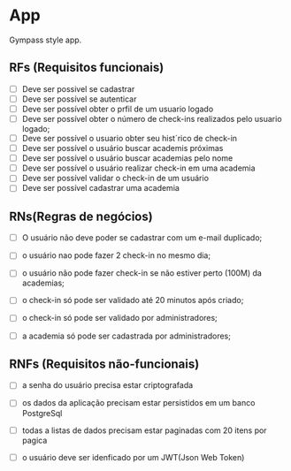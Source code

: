 # App

Gympass style app.

## RFs (Requisitos funcionais)

- [ ] Deve ser possivel se cadastrar
- [ ] Deve ser possível se autenticar
- [ ] Deve ser possível obter o prfil de um usuario logado
- [ ] Deve ser possível obter o número de check-ins realizados pelo usuario logado;
- [ ] Deve ser possível o usuario obter seu hist´rico de check-in
- [ ] Deve ser possível o usuário buscar academis próximas
- [ ] Deve ser possível o usuário buscar academias pelo nome
- [ ] Deve ser possível o usuário realizar check-in em uma academia
- [ ] Deve ser possível validar o check-in de um usuário
- [ ] Deve ser possível cadastrar uma academia

## RNs(Regras de negócios)

- [ ] O usuário não deve poder se cadastrar com um e-mail duplicado;
- [ ] o usuário nao pode fazer 2 check-in no mesmo dia;
- [ ] o usuário não pode fazer check-in se não estiver perto (100M) da academias;
- [ ] o check-in só pode ser validado até 20 minutos após criado;
- [ ] o check-in só pode ser validado por administradores;
- [ ] a academia só pode ser cadastrada por administradores;


## RNFs (Requisitos não-funcionais)

- [ ] a senha do usuário precisa estar criptografada
- [ ] os dados da aplicação precisam estar persistidos em um banco PostgreSql
- [ ] todas a listas de dados precisam estar paginadas com 20 itens por pagica
- [ ] o usuário deve ser idenficado por um JWT(Json Web Token)



